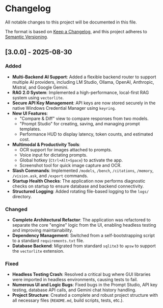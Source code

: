 # Changelog

All notable changes to this project will be documented in this file.

The format is based on [Keep a Changelog](https://keepachangelog.com/en/1.0.0/),
and this project adheres to [Semantic Versioning](https://semver.org/spec/v2.0.0.html).

## [3.0.0] - 2025-08-30

### Added
- **Multi-Backend AI Support**: Added a flexible backend router to support multiple AI providers, including LM Studio, Ollama, OpenAI, Anthropic, Mistral, and Google Gemini.
- **RAG 2.0 System**: Implemented a high-performance, local-first RAG system using `vectorlite`.
- **Secure API Key Management**: API keys are now stored securely in the native Windows Credential Manager using `keyring`.
- **New UI Features**:
    - "Compare & Diff" view to compare responses from two models.
    - "Prompt Studio" for creating, saving, and managing prompt templates.
    - Performance HUD to display latency, token counts, and estimated cost.
- **Multimodal & Productivity Tools**:
    - OCR support for images attached to prompts.
    - Voice input for dictating prompts.
    - Global hotkey (`Ctrl+Alt+Space`) to activate the app.
    - Screenshot tool for quick image capture and OCR.
- **Slash Commands**: Implemented `/models`, `/bench`, `/citations`, `/memory`, `/vision.ask`, and `/export` commands.
- **Startup Health Checks**: The application now performs diagnostic checks on startup to ensure database and backend connectivity.
- **Structured Logging**: Added rotating file-based logging to the `logs/` directory.

### Changed
- **Complete Architectural Refactor**: The application was refactored to separate the core "engine" logic from the UI, enabling headless testing and improving maintainability.
- **Dependency Management**: Switched from a self-bootstrapping script to a standard `requirements.txt` file.
- **Database Backend**: Migrated from standard `sqlite3` to `apsw` to support the `vectorlite` extension.

### Fixed
- **Headless Testing Crash**: Resolved a critical bug where GUI libraries were imported in headless environments, causing tests to fail.
- **Numerous UI and Logic Bugs**: Fixed bugs in the Prompt Studio, API key testing, database API calls, and Gemini chat history handling.
- **Project Structure**: Created a complete and robust project structure with all necessary files (`README.md`, build scripts, tests, etc.).
